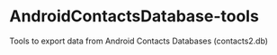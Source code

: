 # AndroidContactsDatabase-tools
Tools to export data from Android Contacts Databases (contacts2.db)
